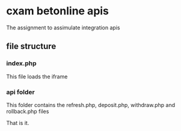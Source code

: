 # cxam betonline apis
The assignment to assimulate integration apis
## file structure
### index.php 
This file loads the iframe
### api folder
This folder contains the refresh.php, deposit.php, withdraw.php and rollback.php files

That is it.
